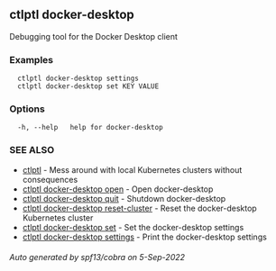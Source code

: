 ## ctlptl docker-desktop

Debugging tool for the Docker Desktop client

### Examples

```
  ctlptl docker-desktop settings
  ctlptl docker-desktop set KEY VALUE
```

### Options

```
  -h, --help   help for docker-desktop
```

### SEE ALSO

* [ctlptl](ctlptl.md)	 - Mess around with local Kubernetes clusters without consequences
* [ctlptl docker-desktop open](ctlptl_docker-desktop_open.md)	 - Open docker-desktop
* [ctlptl docker-desktop quit](ctlptl_docker-desktop_quit.md)	 - Shutdown docker-desktop
* [ctlptl docker-desktop reset-cluster](ctlptl_docker-desktop_reset-cluster.md)	 - Reset the docker-desktop Kubernetes cluster
* [ctlptl docker-desktop set](ctlptl_docker-desktop_set.md)	 - Set the docker-desktop settings
* [ctlptl docker-desktop settings](ctlptl_docker-desktop_settings.md)	 - Print the docker-desktop settings

###### Auto generated by spf13/cobra on 5-Sep-2022
